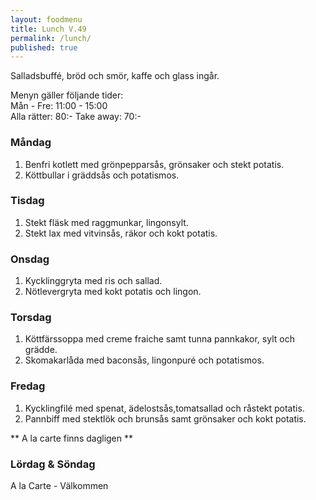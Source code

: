 ```yaml
---
layout: foodmenu
title: Lunch V.49
permalink: /lunch/
published: true
---
```

Salladsbuffé, bröd och smör, kaffe och glass ingår.

Menyn gäller följande tider:  
Mån - Fre: 11:00 - 15:00  
Alla rätter: 80:- Take away: 70:- 

### Måndag

1. Benfri kotlett med grönpepparsås, grönsaker och stekt potatis.
2. Köttbullar i gräddsås och potatismos.

### Tisdag

1. Stekt fläsk med raggmunkar, lingonsylt.
2. Stekt lax med vitvinsås, räkor och kokt potatis.


### Onsdag

1. Kycklinggryta med ris och sallad.
2. Nötlevergryta med kokt potatis och lingon.

### Torsdag
 
1. Köttfärssoppa med creme fraiche samt tunna pannkakor, sylt och grädde.
2. Skomakarlåda med baconsås, lingonpuré och potatismos.
 
### Fredag
 
1. Kycklingfilé med spenat, ädelostsås,tomatsallad och råstekt potatis.
2. Pannbiff med stektlök och brunsås samt grönsaker och kokt potatis.

** A la carte finns dagligen **  

### Lördag & Söndag
A la Carte - Välkommen
